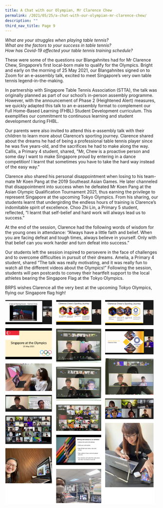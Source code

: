 ```yaml
---
title: A Chat with our Olympian, Mr Clarence Chew
permalink: /2021/05/25/a-chat-with-our-olympian-mr-clarence-chew/
description: ""
third_nav_title: Page 9
---
```

<p><em>What are your struggles when playing table tennis?<br></em><em>What are the factors to your success in table tennis?<br></em><em>How has Covid-19 affected your table tennis training schedule?</em></p>
<p>These were some of the questions our Blangahnites had for Mr Clarence Chew, Singapore’s first local-born male to qualify for the Olympics. Bright and early on the morning of 25 May 2021, our Blangahnites signed on to Zoom for an e-assembly talk, excited to meet Singapore’s very own table tennis legend-in-the-making.</p>
<p>In partnership with Singapore Table Tennis Association (STTA), the talk was originally planned as part of our school’s in-person assembly programme. However, with the announcement of Phase 2 (Heightened Alert) measures, we quickly adapted this talk to an e-assembly format to complement our Full Home-Based Learning (FHBL) Student Development curriculum. This exemplifies our commitment to continuous learning and student development during FHBL.</p>
<p>Our parents were also invited to attend this e-assembly talk with their children to learn more about Clarence’s sporting journey. Clarence shared about the dreams he had of being a professional table tennis player since he was five years-old, and the sacrifices he had to make along the way. Callis, a Primary 4 student, shared, "Mr, Chew is a proactive person and some day I want to make Singapore proud by entering in a dance competition! I learnt that sometimes you have to take the hard way instead of the easy way."</p>
<p>Clarence also shared his personal disappointment when losing to his team-mate Mr Koen Pang at the 2019 Southeast Asian Games. He later channeled that disappointment into success when he defeated Mr Koen Pang at the Asian Olympic Qualification Tournament 2021, thus earning the privilege to represent Singapore at the upcoming Tokyo Olympics. From his sharing, our students learnt that undergirding the endless hours of training is Clarence’s indomitable spirit of excellence. Choo Zhi Lin, a Primary 5 student, reflected, “I learnt that self-belief and hard work will always lead us to success.”</p>
<p>At the end of the session, Clarence had the following words of wisdom for the young ones in attendance: “Always have a little faith and belief. When you are facing defeat and tough times, always believe in yourself. Only with that belief can you work harder and turn defeat into success.”</p>
<p>Our students left the session inspired to persevere in the face of challenges and to overcome difficulties in pursuit of their dreams. Amelia, a Primary 4 student, shared “The talk was really motivating, and it was really fun to watch all the different videos about the Olympics!” Following the session, students will pen postcards to convey their heartfelt support to the local athletes bearing the Singapore Flag at the Tokyo Olympics.</p>
<p>BRPS wishes Clarence all the very best at the upcoming Tokyo Olympics, flying our Singapore flag high!</p>
<img src="/images/mrclarence1.png">